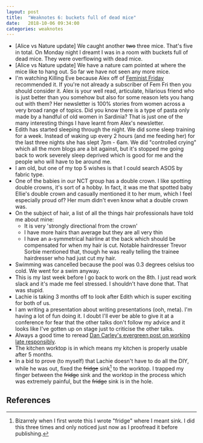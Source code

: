 ```yaml
---
layout: post
title:  "Weaknotes 6: buckets full of dead mice"
date:   2018-10-06 09:34:00
categories: weaknotes
---
```

* [Alice vs Nature update] We caught another ~~two~~ three mice. That's five in total. On Monday night I dreamt I was in a room with buckets full of dead mice. They were overflowing with dead mice.
* [Alice vs Nature update] We have a nature cam pointed at where the mice like to hang out. So far we have not seen any more mice.
* I'm watching Killing Eve because Alex off of [Feminist Friday](hashtagfeministfriday@gmail.com) recommended it. If you're not already a subscriber of Fem Fri then you should consider it. Alex is your well read, articulate, hilarious friend who is just better than you somehow but also for some reason lets you hang out with them? Her newsletter is 100% stories from women across a very broad range of topics. Did you know there is a type of pasta only made by a handful of old women in Sardinia? That is just one of the many interesting things I have learnt from Alex's newsletter.
* Edith has started sleeping through the night. We did some sleep training for a week. Instead of waking up every 2 hours (and me feeding her) for the last three nights she has slept 7pm - 6am. We did "controlled crying" which all the mom blogs are a bit against, but it's stopped me going back to work severely sleep deprived which is good for me and the people who will have to be around me.
* I am old, but one of my top 5 wishes is that I could search ASOS by fabric type.
* One of the babies in our NCT group has a double crown. I like spotting double crowns, it's sort of a hobby. In fact, it was me that spotted baby Ellie's double crown and casually mentioned it to her mum, which I feel especially proud of? Her mum didn't even know what a double crown was.
* On the subject of hair, a list of all the things hair professionals have told me about mine:
  * It is very 'strongly directional from the crown'
  * I have more hairs than average but they are all very thin
  * I have an a-symmetrical hairline at the back which should be compensated for when my hair is cut. Notable hairdresser Trevor Sorbie mentioned that, though he was really telling the trainee hairdresser who had just cut my hair.
* Swimming was cancelled because the pool was 0.3 degrees celsius too cold. We went for a swim anyway.
* This is my last week before I go back to work on the 8th. I just read work slack and it's made me feel stressed. I shouldn't have done that. That was stupid.
* Lachie is taking 3 months off to look after Edith which is super exciting for both of us.
* I am writing a presentation about writing presentations (ooh, meta). I'm having a lot of fun doing it. I doubt I'll ever be able to give it at a conference for fear that the other talks don't follow my advice and it looks like I've gotten up on stage just to criticise the other talks.
* Always a good time to reread [Dan Carley's evergreen post on working late responsibly](https://dan.carley.co/blog/2014/05/21/working-late-responsibly/).
* The kitchen worktop is in which means my kitchen is properly usable after 5 months.
* In a bid to prove (to myself) that Lachie doesn't have to do all the DIY, while he was out, fixed the ~~fridge~~ sink[^1] to the worktop. I trapped my finger between the ~~fridge~~ sink and the worktop in the process which was extremely painful, but the ~~fridge~~ sink is in the hole.

## References
[^1]: Bizarrely when I first wrote this I wrote "fridge" where I meant sink. I did this three times and only noticed just now as I proofread it before publishing.
